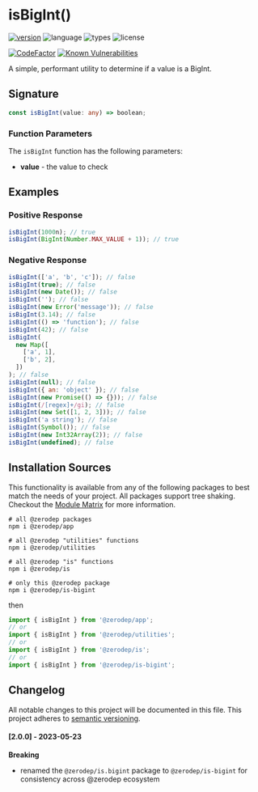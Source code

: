 # isBigInt()

[![version](https://img.shields.io/npm/v/@zerodep/is-bigint?style=flat-square&color=blue)](https://www.npmjs.com/package/@zerodep/is-bigint)
![language](https://img.shields.io/badge/typescript-100%25-blue?style=flat-square)
![types](https://img.shields.io/badge/types-included-blue?style=flat-square)
![license](https://img.shields.io/github/license/cdepage/zerodep?color=blue&style=flat-square)

[![CodeFactor](https://www.codefactor.io/repository/github/cdepage/zerodep/badge)](https://www.codefactor.io/repository/github/cdepage/zerodep)
[![Known Vulnerabilities](https://snyk.io/test/github/cdepage/zerodep/badge.svg)](https://snyk.io/test/github/cdepage/zerodep)

A simple, performant utility to determine if a value is a BigInt.

## Signature

```typescript
const isBigInt(value: any) => boolean;
```

### Function Parameters

The `isBigInt` function has the following parameters:

- **value** - the value to check

## Examples

### Positive Response

```javascript
isBigInt(1000n); // true
isBigInt(BigInt(Number.MAX_VALUE + 1)); // true
```

### Negative Response

```javascript
isBigInt(['a', 'b', 'c']); // false
isBigInt(true); // false
isBigInt(new Date()); // false
isBigInt(''); // false
isBigInt(new Error('message')); // false
isBigInt(3.14); // false
isBigInt(() => 'function'); // false
isBigInt(42); // false
isBigInt(
  new Map([
    ['a', 1],
    ['b', 2],
  ])
); // false
isBigInt(null); // false
isBigInt({ an: 'object' }); // false
isBigInt(new Promise(() => {})); // false
isBigInt(/[regex]+/gi); // false
isBigInt(new Set([1, 2, 3])); // false
isBigInt('a string'); // false
isBigInt(Symbol()); // false
isBigInt(new Int32Array(2)); // false
isBigInt(undefined); // false
```

## Installation Sources

This functionality is available from any of the following packages to best match the needs of your project. All packages support tree shaking. Checkout the [Module Matrix](/) for more information.

```shell
# all @zerodep packages
npm i @zerodep/app

# all @zerodep "utilities" functions
npm i @zerodep/utilities

# all @zerodep "is" functions
npm i @zerodep/is

# only this @zerodep package
npm i @zerodep/is-bigint
```

then

```javascript
import { isBigInt } from '@zerodep/app';
// or
import { isBigInt } from '@zerodep/utilities';
// or
import { isBigInt } from '@zerodep/is';
// or
import { isBigInt } from '@zerodep/is-bigint';
```

## Changelog

All notable changes to this project will be documented in this file. This project adheres to [semantic versioning](https://semver.org/spec/v2.0.0.html).

#### [2.0.0] - 2023-05-23

**Breaking**

- renamed the `@zerodep/is.bigint` package to `@zerodep/is-bigint` for consistency across @zerodep ecosystem
